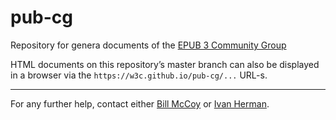 # pub-cg
Repository for genera documents of the [EPUB 3 Community Group](https://www.w3.org/community/epub3/)

HTML documents on this repository’s master branch can also be displayed in a browser via the `https://w3c.github.io/pub-cg/...` URL-s. 

---

For any further help, contact either [Bill McCoy](bmccoy@w3.org) or [Ivan Herman](ivan@w3.org).

